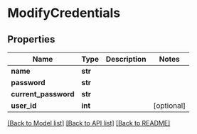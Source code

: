 # ModifyCredentials

## Properties
Name | Type | Description | Notes
------------ | ------------- | ------------- | -------------
**name** | **str** |  | 
**password** | **str** |  | 
**current_password** | **str** |  | 
**user_id** | **int** |  | [optional] 

[[Back to Model list]](../README.md#documentation-for-models) [[Back to API list]](../README.md#documentation-for-api-endpoints) [[Back to README]](../README.md)


